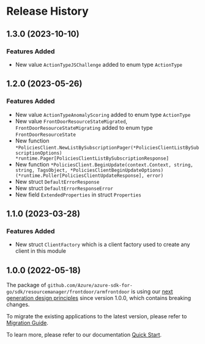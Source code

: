 # Release History

## 1.3.0 (2023-10-10)
### Features Added

- New value `ActionTypeJSChallenge` added to enum type `ActionType`


## 1.2.0 (2023-05-26)
### Features Added

- New value `ActionTypeAnomalyScoring` added to enum type `ActionType`
- New value `FrontDoorResourceStateMigrated`, `FrontDoorResourceStateMigrating` added to enum type `FrontDoorResourceState`
- New function `*PoliciesClient.NewListBySubscriptionPager(*PoliciesClientListBySubscriptionOptions) *runtime.Pager[PoliciesClientListBySubscriptionResponse]`
- New function `*PoliciesClient.BeginUpdate(context.Context, string, string, TagsObject, *PoliciesClientBeginUpdateOptions) (*runtime.Poller[PoliciesClientUpdateResponse], error)`
- New struct `DefaultErrorResponse`
- New struct `DefaultErrorResponseError`
- New field `ExtendedProperties` in struct `Properties`


## 1.1.0 (2023-03-28)
### Features Added

- New struct `ClientFactory` which is a client factory used to create any client in this module


## 1.0.0 (2022-05-18)

The package of `github.com/Azure/azure-sdk-for-go/sdk/resourcemanager/frontdoor/armfrontdoor` is using our [next generation design principles](https://azure.github.io/azure-sdk/general_introduction.html) since version 1.0.0, which contains breaking changes.

To migrate the existing applications to the latest version, please refer to [Migration Guide](https://aka.ms/azsdk/go/mgmt/migration).

To learn more, please refer to our documentation [Quick Start](https://aka.ms/azsdk/go/mgmt).